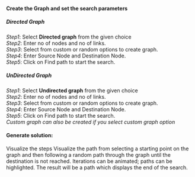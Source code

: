 

<h4> Create the Graph and set the search parameters</h4>
<h5>Directed Graph</h5>

*Step1*:  Select  <b>Directed graph</b>  from the given choice <br>
*Step2*:  Enter no of nodes and no of links.<br>
*Step3*:  Select from custom or random options to create graph.<br>
*Step4*:  Enter Source Node and Destination Node.<br>
*Step5*:  Click on Find path to start the search.<br>
<h5>UnDirected Graph</h5>

*Step1*:  Select  <b>Undirected graph</b>  from the given choice <br>
*Step2*:  Enter no of nodes and no of links.<br>
*Step3*:  Select from custom or random options to create graph.<br>
*Step4*:  Enter Source Node and Destination Node.<br>
*Step5*:  Click on Find path to start the search.<br>
*Custom graph can also be created if you select custom graph option*

#### Generate solution:
Visualize the steps 
Visualize the path from selecting a starting point on the graph and then following a random path through the graph until the destination is not reached.
Iterations can be animated; paths can be highlighted.
The result will be a path which displays the end of the search.

